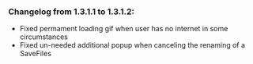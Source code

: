 ### Changelog from 1.3.1.1 to 1.3.1.2:


* Fixed permament loading gif when user has no internet in some circumstances
* Fixed un-needed additional popup when canceling the renaming of a SaveFiles 